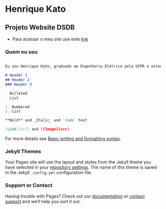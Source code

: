 <h1> Henrique Kato</h1>

## Projeto Website DSDB

- Para acessar o meu site use este [link](https://katohenrique.github.io/Website/)

### Quem eu sou

```markdown

Eu sou Henrique Kato, graduado em Engenharia Elétrica pela UFPR e estou realizando Pós graduação Data Science & Big Data (DSDB). Inicialmente este site é para a pós, porém futuramente poderá se tornar o meu portfólio. Ainda está em testes iniciais e está bem simples

# Header 1
## Header 2
### Header 3

- Bulleted
- List

1. Numbered
2. List

**Bold** and _Italic_ and `Code` text

[Link](url) and ![Image](src)
```

For more details see [Basic writing and formatting syntax](https://docs.github.com/en/github/writing-on-github/getting-started-with-writing-and-formatting-on-github/basic-writing-and-formatting-syntax).

### Jekyll Themes

Your Pages site will use the layout and styles from the Jekyll theme you have selected in your [repository settings](https://github.com/katohenrique/Website/settings/pages). The name of this theme is saved in the Jekyll `_config.yml` configuration file.

### Support or Contact

Having trouble with Pages? Check out our [documentation](https://docs.github.com/categories/github-pages-basics/) or [contact support](https://support.github.com/contact) and we’ll help you sort it out.
